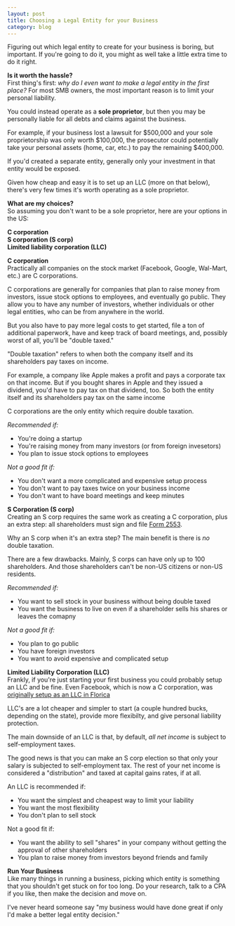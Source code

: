 ```yaml
---
layout: post
title: Choosing a Legal Entity for your Business
category: blog
---
```


Figuring out which legal entity to create for your business is boring, but important. If you're going to do it, you might as well take a little extra time to do it right. 

**Is it worth the hassle?**  
First thing's first: *why do I even want to make a legal entity in the first place?*  For most SMB owners, the most important reason is to limit your personal liability.

You could instead operate as a **sole proprietor**, but then you may be personally liable for all debts and claims against the business.

For example, if your business lost a lawsuit for $500,000 and your sole proprietorship was only worth $100,000, the prosecutor could potentially take your personal assets (home, car, etc.) to pay the remaining $400,000.

If you'd created a separate entity, generally only your investment in that entity would be exposed. 

Given how cheap and easy it is to set up an LLC (more on that below), there's very few times it's worth operating as a sole proprietor.

**What are my choices?**  
So assuming you don't want to be a sole proprietor, here are your options in the US:

**C corporation**  
**S corporation (S corp)**  
**Limited liability corporation (LLC)**  

**C corporation**  
Practically all companies on the stock market (Facebook, Google, Wal-Mart, etc.) are C corporations. 

C corporations are generally for companies that plan to raise money from investors, issue stock options to employees, and eventually go public. They allow you to have any number of investors, whether individuals or other legal entities, who can be from anywhere in the world.

But you also have to pay more legal costs to get started, file a ton of additional paperwork, have and keep track of board meetings, and, possibly worst of all, you'll be "double taxed."

"Double taxation" refers to when both the company itself and its shareholders pay taxes on income.

For example, a company like Apple makes a profit and pays a corporate tax on that income. But if you bought shares in Apple and they issued a dividend, you'd have to pay tax on that dividend, too. So both the entity itself and its shareholders pay tax on the same income

C corporations are the only entity which require double taxation.

*Recommended if:*  
- You're doing a startup  
- You're raising money from many investors (or from foreign invesetors)
- You plan to issue stock options to employees  

*Not a good fit if:*  
- You don't want a more complicated and expensive setup process
- You don't want to pay taxes twice on your business income  
- You don't want to have board meetings and keep minutes  


**S Corporation (S corp)**  
Creating an S corp requires the same work as creating a C corporation, plus an extra step: all shareholders must sign and file [Form 2553](http://www.irs.gov/pub/irs-pdf/f2553.pdf).

Why an S corp when it's an extra step? The main benefit is there is *no* double taxation.

There are a few drawbacks. Mainly, S corps can have only up to 100 shareholders. And those shareholders can't be non-US citizens or non-US residents.

*Recommended if:*  
- You want to sell stock in your business without being double taxed  
- You want the business to live on even if a shareholder sells his shares or leaves the comapny

*Not a good fit if:*  
- You plan to go public  
- You have foreign investors  
- You want to avoid expensive and complicated setup


**Limited Liability Corporation (LLC)**  
Frankly, if you're just starting your first business you could probably setup an LLC and be fine. Even Facebook, which is now a C corporation, was [originally setup as an LLC in Florica](http://gawker.com/5643915/mark-zuckerberg-describes-the-dirty-tricks-that-led-to-the-facebook-movie) 

LLC's are a lot cheaper and simpler to start (a couple hundred bucks, depending on the state), provide more flexibilty, and give personal liability protection.

The main downside of an LLC is that, by default, *all net income* is subject to self-employment taxes.

The good news is that you can make an S corp election so that only your salary is subjected to self-employment tax. The rest of your net income is considered a "distribution" and taxed at capital gains rates, if at all.

An LLC is recommended if:  
- You want the simplest and cheapest way to limit your liability  
- You want the most flexibility  
- You don't plan to sell stock  

Not a good fit if:  
- You want the ability to sell "shares" in your company without getting the approval of other shareholders  
- You plan to raise money from investors beyond friends and family  

**Run Your Business**  
Like many things in running a business, picking which entity is something that you shouldn't get stuck on for too long. Do your research, talk to a CPA if you like, then make the decision and move on.

I've never heard someone say "my business would have done great if only I'd make a better legal entity decision."

